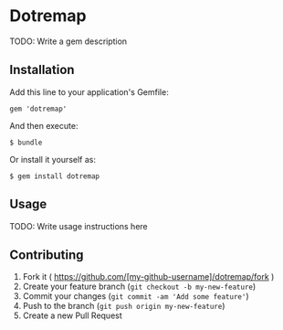 # Dotremap

TODO: Write a gem description

## Installation

Add this line to your application's Gemfile:

    gem 'dotremap'

And then execute:

    $ bundle

Or install it yourself as:

    $ gem install dotremap

## Usage

TODO: Write usage instructions here

## Contributing

1. Fork it ( https://github.com/[my-github-username]/dotremap/fork )
2. Create your feature branch (`git checkout -b my-new-feature`)
3. Commit your changes (`git commit -am 'Add some feature'`)
4. Push to the branch (`git push origin my-new-feature`)
5. Create a new Pull Request
